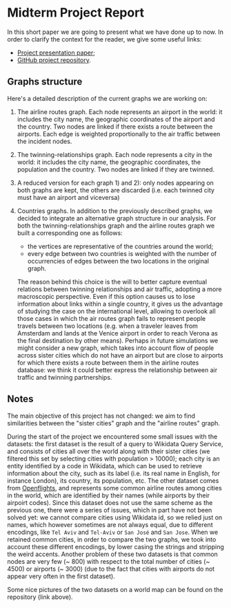 # Midterm Project Report
In this short paper we are going to present what we have done up to now.
In order to clarify the context for the reader, we give some useful links:

 -  [Project presentation paper](https://github.com/albertoursino/GraphsComparison/blob/main/README.md);
 - [GitHub project repository](https://github.com/albertoursino/GraphsComparison).

## Graphs structure

Here's a detailed description of the current graphs we are working on:
1) The airline routes graph. Each node represents an airport in the world: it includes the city name, the geographic coordinates of the airport and the country. Two nodes are linked if there exists a route between the airports. Each edge is weighted proportionally to the air traffic between the incident nodes.
2) The twinning-relationships graph. Each node represents a city in the world: it includes the city name, the geographic coordinates, the population and the country. Two nodes are linked if they are twinned.
3) A reduced version for each graph 1) and 2): only nodes appearing on both graphs are kept, the others are discarded (i.e. each twinned city must have an airport and viceversa)
4) Countries graphs. In addition to the previously described graphs, we decided to integrate an alternative graph structure in our analysis. For both the twinning-relationships graph and the airline routes graph we built a corresponding one as follows:
   - the vertices are representative of the countries around the world;
   - every edge between two countries is weighted with the number of occurrencies of edges between the two locations in the original graph.

   The reason behind this choice is the will to better capture eventual relations between twinning relationships and air traffic, adopting a more macroscopic perspective. Even if this option causes us to lose information about links within a single country, it gives us the advantage of studying the case on the international level, allowing to overlook all those cases in which the air routes graph fails to represent people travels between two locations (e.g. when a traveler leaves from Amsterdam and lands at the Venice airport in order to reach Verona as the final destination by other means).
Perhaps in future simulations we might consider a new graph, which takes into account flow of people across sister cities which do not have an airport but are close to airports for which there exists a route between them in the airline routes database: we think it could better express the relationship between air traffic and twinning partnerships.

## Notes
The main objective of this project has not changed: we aim to find similarities between the "sister cities" graph and the "airline routes" graph.

During the start of the project we encountered some small issues with the datasets: the first dataset is the result of a query to Wikidata Query Service, and consists of cities all over the world along with their sister cities (we filtered this set by selecting cities with population > 10000); each city is an entity identified by a code in Wikidata, which can be used to retrieve information about the city, such as its label (i.e. its real name in English, for instance London), its country, its population, etc. The other dataset comes from [Openflights](https://github.com/jpatokal/openflights), and represents some common airline routes among cities in the world, which are identified by their names (while airports by their airpoirt codes). Since this dataset does not use the same scheme as the previous one, there were a series of issues, which in part have not been solved yet: we cannot compare cities using Wikidata id, so we relied just on names, which however sometimes are not always equal, due to different encodings, like `Tel Aviv` and `Tel-Aviv` or `San José` and `San Jose`. When we retained common cities, in order to compare the two graphs, we took into account these different encodings, by lower casing the strings and stripping the weird accents. Another problem of these two datasets is that common nodes are very few (~ 800) with respect to the total number of cities (~ 4500) or airports (~ 3000) (due to the fact that cities with airports do not appear very often in the first dataset). 

Some nice pictures of the two datasets on a world map can be found on the repository (link above).
<!--stackedit_data:
eyJoaXN0b3J5IjpbNzczNjE4NDIsLTEzNjk3NjM1MzQsMTAxOT
U3NDUwOSwtOTk2MDMwMTA2LDIxMDI2NzQ3OTQsLTIwNzA0NzQz
MjQsMTUxODEwMTc3NCwtMTc0NTI1ODk1MywxNjY1NjYyNjA0XX
0=
-->